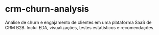 # crm-churn-analysis
Análise de churn e engajamento de clientes em uma plataforma SaaS de CRM B2B. Inclui EDA, visualizações, testes estatísticos e recomendações.
